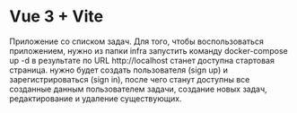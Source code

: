 # Vue 3 + Vite

Приложение со списком задач.
Для того, чтобы воспользоваться приложением, нужно из папки infra 
запустить команду docker-compose up -d
в результате по URL http://localhost станет доступна стартовая страница. 
нужно будет создать пользователя (sign up) и зарегистрироваться (sign in),
после чего станут доступны все созданные данным пользователем задачи,
создание новых задач, редактирование и удаление существующих.

